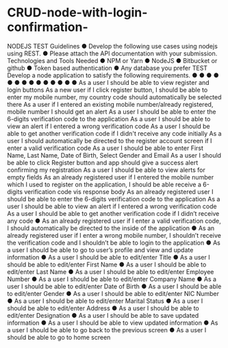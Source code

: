 # CRUD-node-with-login-confirmation-


NODEJS TEST Guidelines
● Develop the following use cases using nodejs using REST.
● Please attach the API documentation with your submission.
Technologies and Tools Needed
● NPM or Yarn
● NodeJS
● Bitbucket or github
● Token based authentication
● Any database you prefer
TEST
Develop a node application to satisfy the following requirements.
● ●
●
● ● ●
●
●
●
● ●
●
● ●
As a user I should be able to view register and login buttons
As a new user if I click register button, I should be able to enter my mobile number, my country code should automatically be selected there
As a user if I entered an existing mobile number/already registered, mobile number I should get an alert
As a user I should be able to enter the 6-digits verification code to the application
As a user I should be able to view an alert if I entered a wrong verification code
As a user I should be able to get another verification code if I didn't receive any code
initially
As a user I should automatically be directed to the register account screen if I enter a
valid verification code
As a user I should be able to enter First Name, Last Name, Date of Birth, Select Gender and Email
As a user I should be able to click Register button and app should give a success alert confirming my registration
As a user I should be able to view alerts for empty fields
As an already registered user if I entered the mobile number which I used to register on the application, I should be able receive a 6-digits verification code vis response body
As an already registered user I should be able to enter the 6-digits verification code to the application
As a user I should be able to view an alert if I entered a wrong verification code
As a user I should be able to get another verification code if I didn’t receive any code
● As an already registered user if I enter a valid verification code, I should automatically be directed to the inside of the application
● As an already registered user if I enter a wrong mobile number, I shouldn’t receive the verification code and I shouldn’t be able to login to the application
● As a user I should be able to go to user’s profile and view and update information
● As a user I should be able to edit/enter Title
● As a user I should be able to edit/enter First Name
● As a user I should be able to edit/enter Last Name
● As a user I should be able to edit/enter Employee Number
● As a user I should be able to edit/enter Company Name
● As a user I should be able to edit/enter Date of Birth
● As a user I should be able to edit/enter Gender
● As a user I should be able to edit/enter NIC Number
● As a user I should be able to edit/enter Marital Status
● As a user I should be able to edit/enter Address
● As a user I should be able to edit/enter Designation
● As a user I should be able to save updated information
● As a user I should be able to view updated information
● As a user I should be able to go back to the previous screen
● As a user I should be able to go to home screen
